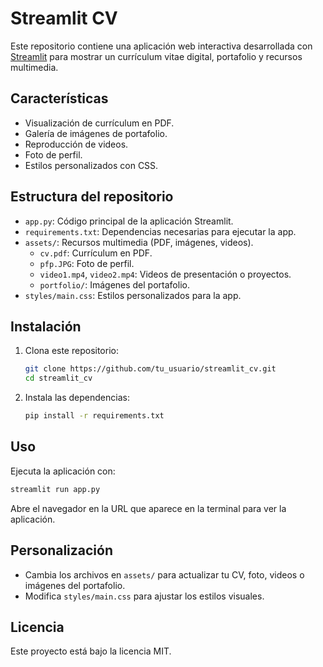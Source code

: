 # Streamlit CV

Este repositorio contiene una aplicación web interactiva desarrollada con [Streamlit](https://streamlit.io/) para mostrar un currículum vitae digital, portafolio y recursos multimedia.

## Características
- Visualización de currículum en PDF.
- Galería de imágenes de portafolio.
- Reproducción de videos.
- Foto de perfil.
- Estilos personalizados con CSS.

## Estructura del repositorio
- `app.py`: Código principal de la aplicación Streamlit.
- `requirements.txt`: Dependencias necesarias para ejecutar la app.
- `assets/`: Recursos multimedia (PDF, imágenes, videos).
  - `cv.pdf`: Currículum en PDF.
  - `pfp.JPG`: Foto de perfil.
  - `video1.mp4`, `video2.mp4`: Videos de presentación o proyectos.
  - `portfolio/`: Imágenes del portafolio.
- `styles/main.css`: Estilos personalizados para la app.

## Instalación
1. Clona este repositorio:
   ```bash
   git clone https://github.com/tu_usuario/streamlit_cv.git
   cd streamlit_cv
   ```
2. Instala las dependencias:
   ```bash
   pip install -r requirements.txt
   ```

## Uso
Ejecuta la aplicación con:
```bash
streamlit run app.py
```

Abre el navegador en la URL que aparece en la terminal para ver la aplicación.

## Personalización
- Cambia los archivos en `assets/` para actualizar tu CV, foto, videos o imágenes del portafolio.
- Modifica `styles/main.css` para ajustar los estilos visuales.

## Licencia
Este proyecto está bajo la licencia MIT.